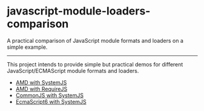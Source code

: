 # javascript-module-loaders-comparison

A practical comparison of JavaScript module formats and loaders on a simple example.

***

This project intends to provide simple but practical demos for different JavaScript/ECMAScript module formats and loaders.

* [AMD with SystemJS](https://rawgit.com/highsource/javascript-module-loaders-comparison/master/AMD/SystemJS/index.html)
* [AMD with RequireJS](https://rawgit.com/highsource/javascript-module-loaders-comparison/master/AMD/SystemJS/index.html)
* [CommonJS with SystemJS](https://rawgit.com/highsource/javascript-module-loaders-comparison/master/AMD/SystemJS/index.html)
* [EcmaScript6 with SystemJS](https://rawgit.com/highsource/javascript-module-loaders-comparison/master/EcmaScript6/SystemJS/index.html)